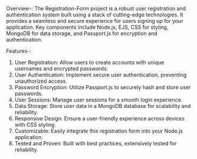 Overview-:
The Registration-Form project is a robust user registration and authentication system built using a stack of cutting-edge technologies. It provides a seamless and secure experience for users signing up for your application. Key components include Node.js, EJS, CSS for styling, MongoDB for data storage, and Passport.js for encryption and authentication.

Features-:
1. User Registration: Allow users to create accounts with unique usernames and encrypted passwords.
2. User Authentication: Implement secure user authentication, preventing unauthorized access.
3. Password Encryption: Utilize Passport.js to securely hash and store user passwords.
4. User Sessions: Manage user sessions for a smooth login experience.
5. Data Storage: Store user data in a MongoDB database for scalability and reliability.
6. Responsive Design: Ensure a user-friendly experience across devices with CSS styling.
7. Customizable: Easily integrate this registration form into your Node.js application.
8. Tested and Proven: Built with best practices, extensively tested for reliability.
